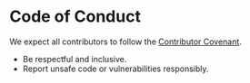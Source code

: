 # Code of Conduct

We expect all contributors to follow the [Contributor Covenant](https://www.contributor-covenant.org/).

- Be respectful and inclusive.
- Report unsafe code or vulnerabilities responsibly.

